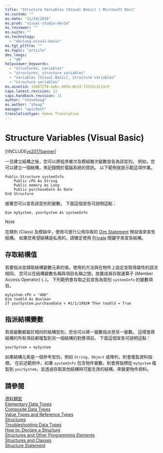 ```yaml
---
title: "Structure Variables (Visual Basic) | Microsoft Docs"
ms.custom: ""
ms.date: "11/24/2016"
ms.prod: "visual-studio-dev14"
ms.reviewer: ""
ms.suite: ""
ms.technology: 
  - "devlang-visual-basic"
ms.tgt_pltfrm: ""
ms.topic: "article"
dev_langs: 
  - "VB"
helpviewer_keywords: 
  - "structures, variables"
  - "structures, structure variables"
  - "variables [Visual Basic], structure variables"
  - "structure variables"
ms.assetid: 156872f8-aabc-4454-8e2d-f2253c3c13c9
caps.latest.revision: 11
caps.handback.revision: 11
author: "stevehoag"
ms.author: "shoag"
manager: "wpickett"
translationtype: Human Translation
---
```

# Structure Variables (Visual Basic)
[!INCLUDE[vs2017banner](../../../../csharp/includes/vs2017banner.md)]

一旦建立結構之後，您可以將程序層次及模組層次變數宣告為該型別。  例如，您可以建立一個結構，來記錄關於電腦系統的資訊。  以下範例就是示範這項作業。  
  
```  
Public Structure systemInfo  
    Public cPU As String  
    Public memory As Long  
    Public purchaseDate As Date  
End Structure  
```  
  
 接著您可以宣告該型別的變數。  下面這個宣告可說明這點：  
  
```  
Dim mySystem, yourSystem As systemInfo  
```  
  
> [!NOTE]
>  在類別 \(Class\) 及模組中，使用可進行公用存取的 [Dim Statement](../../../../visual-basic/language-reference/statements/dim-statement.md) 預設值來宣告結構。  如果您希望結構是私用的，請確定使用 [Private](../../../../visual-basic/language-reference/modifiers/private.md) 關鍵字來宣告結構。  
  
## 存取結構值  
 若要指派並擷取結構變數元素的值，使用的方法與在物件上設定並取得屬性的語法相同。  您可以在結構變數名稱與項目名稱之間，放置成員存取運算子 \(Member Access Operator\) \(`.`\)。  下列範例會存取之前宣告為型別 `systemInfo` 的變數項目。  
  
```  
mySystem.cPU = "486"  
Dim tooOld As Boolean  
If yourSystem.purchaseDate < #1/1/1992# Then tooOld = True  
```  
  
## 指派結構變數  
 若兩變數都屬於相同的結構型別，您也可以將一變數指派至另一變數。  這樣會將結構的所有項目都複製到另一個結構的對應項目。  下面這個宣告可說明這點：  
  
```  
yourSystem = mySystem  
```  
  
 如果結構元素是一個參考型別，例如 `String`、`Object` 或陣列，則會複製資料指標。  在前述範例中，如果 `systemInfo` 包含物件變數，則會將指標從 `mySystem` 複製到 `yourSystem`，並透過存取其他結構時可能生效的結構，來變更物件資料。  
  
## 請參閱  
 [資料類型](../../../../visual-basic/programming-guide/language-features/data-types/index.md)   
 [Elementary Data Types](../../../../visual-basic/programming-guide/language-features/data-types/elementary-data-types.md)   
 [Composite Data Types](../../../../visual-basic/programming-guide/language-features/data-types/composite-data-types.md)   
 [Value Types and Reference Types](../../../../visual-basic/programming-guide/language-features/data-types/value-types-and-reference-types.md)   
 [Structures](../../../../visual-basic/programming-guide/language-features/data-types/structures.md)   
 [Troubleshooting Data Types](../../../../visual-basic/programming-guide/language-features/data-types/troubleshooting-data-types.md)   
 [How to: Declare a Structure](../../../../visual-basic/programming-guide/language-features/data-types/how-to-declare-a-structure.md)   
 [Structures and Other Programming Elements](../../../../visual-basic/programming-guide/language-features/data-types/structures-and-other-programming-elements.md)   
 [Structures and Classes](../../../../visual-basic/programming-guide/language-features/data-types/structures-and-classes.md)   
 [Structure Statement](../../../../visual-basic/language-reference/statements/structure-statement.md)